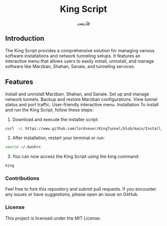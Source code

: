 

<h1 align="Center">King Script</h1>
<p align="center"><a href="./README-FA.md">فارسی</a>
<h2>Introduction</h2>
The King Script provides a comprehensive solution for managing various software installations and network tunneling setups. It features an interactive menu that allows users to easily install, uninstall, and manage software like Marzban, Shahan, Sanaie, and tunneling services.

<h2>Features</h2>
Install and uninstall Marzban, Shahan, and Sanaie.
Set up and manage network tunnels.
Backup and restore Marzban configurations.
View tunnel status and port traffic.
User-friendly interactive menu.
Installation
To install and run the King Script, follow these steps:

1. Download and execute the installer script:

```bash
curl -sL https://www.github.com/lordvexer/KingTunnel/blob/main/Install_King V1.sh | bash
```

2. After installation, restart your terminal or run:
```bash
source ~/.bashrc
```

3. You can now access the King Script using the king command:

```bash
king
```

<h3>Contributions</h3>
Feel free to fork this repository and submit pull requests. If you encounter any issues or have suggestions, please open an issue on GitHub.

<h3>License</h3>
This project is licensed under the MIT License.

